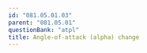 ```yaml
---
id: "081.05.01.03"
parent: "081.05.01"
questionBank: "atpl"
title: Angle-of-attack (alpha) change
---
```

